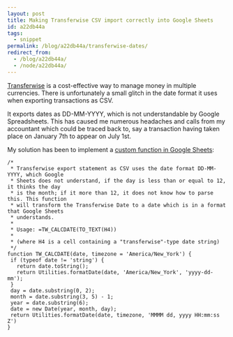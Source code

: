 ```yaml
---
layout: post
title: Making Transferwise CSV import correctly into Google Sheets
id: a22db44a
tags:
  - snippet
permalink: /blog/a22db44a/transferwise-dates/
redirect_from:
  - /blog/a22db44a/
  - /node/a22db44a/
---
```

[Transferwise](https://transferwise.com/ca) is a cost-effective way to manage money in multiple currencies. There is unfortunately a small glitch in the date format it uses when exporting transactions as CSV.

It exports dates as DD-MM-YYYY, which is not understandable by Google Spreadsheets. This has caused me numerous headaches and calls from my accountant which could be traced back to, say a transaction having taken place on January 7th to appear on July 1st. 

My solution has been to implement a [custom function in Google Sheets](https://developers.google.com/apps-script/guides/sheets/functions):

    /*
     * Transferwise export statement as CSV uses the date format DD-MM-YYYY, which Google 
     * Sheets does not understand, if the day is less than or equal to 12, it thinks the day 
     * is the month; if it more than 12, it does not know how to parse this. This function
     * will transform the Transferwise Date to a date which is in a format that Google Sheets
     * understands.
     * 
     * Usage: =TW_CALCDATE(TO_TEXT(H4))
     *
     * (where H4 is a cell containing a "transferwise"-type date string)
     */
    function TW_CALCDATE(date, timezone = 'America/New_York') {
     if (typeof date != 'string') {
       return date.toString();
       return Utilities.formatDate(date, 'America/New_York', 'yyyy-dd-mm');
     }
     day = date.substring(0, 2);
     month = date.substring(3, 5) - 1;
     year = date.substring(6);
     date = new Date(year, month, day);
     return Utilities.formatDate(date, timezone, 'MMMM dd, yyyy HH:mm:ss Z')
    }
